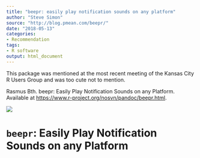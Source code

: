 ```yaml
---
title: "beepr: easily play notification sounds on any platform"
author: "Steve Simon"
source: "http://blog.pmean.com/beepr/"
date: "2018-05-13"
categories:
- Recommendation
tags:
- R software
output: html_document
---
```


This package was mentioned at the most recent meeting of the Kansas City
R Users Group and was too cute not to mention.

<!---More--->

Rasmus B<e5><e5>th. beepr: Easily Play Notification Sounds on any Platform.
Available at <https://www.r-project.org/nosvn/pandoc/beepr.html>.

![](http://www.pmean.com/images/images/18/beepr01.png)



`beepr`: Easily Play Notification Sounds on any Platform
========================================================


